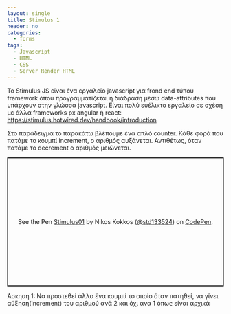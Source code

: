 ```yaml
---
layout: single
title: Stimulus 1
header: no
categories:
  - forms
tags:
  - Javascript
  - HTML
  - CSS
  - Server Render HTML
---
```


To Stimulus JS είναι ένα εργαλείο javascript για frond end τύπου framework όπου προγραμματίζεται η διάδραση μέσω data-attributes που υπάρχουν στην γλώσσα javascript. Είναι πολύ ευέλικτο εργαλείο σε σχέση με άλλα frameworks px angular ή react: https://stimulus.hotwired.dev/handbook/introduction

Στο παράδειγμα το παρακάτω βλέπουμε ένα απλό counter. Κάθε φορά που πατάμε το κουμπί increment, ο αριθμός αυξάνεται. Αντιθέτως, όταν πατάμε το decrement ο αριθμός μειώνεται.

<p class="codepen" data-height="300" data-default-tab="html,result" data-slug-hash="qBGBzjv" data-user="std133524" style="height: 300px; box-sizing: border-box; display: flex; align-items: center; justify-content: center; border: 2px solid; margin: 1em 0; padding: 1em;">
  <span>See the Pen <a href="https://codepen.io/std133524/pen/qBGBzjv">
  Stimulus01</a> by Nikos Kokkos (<a href="https://codepen.io/std133524">@std133524</a>)
  on <a href="https://codepen.io">CodePen</a>.</span>
</p>
<script async src="https://cpwebassets.codepen.io/assets/embed/ei.js"></script>

Άσκηση 1: Να προστεθεί άλλο ένα κουμπί το οποίο όταν πατηθεί, να γίνει αύξηση(increment) του αριθμού ανά 2 και όχι ανα 1 όπως είναι αρχικά
